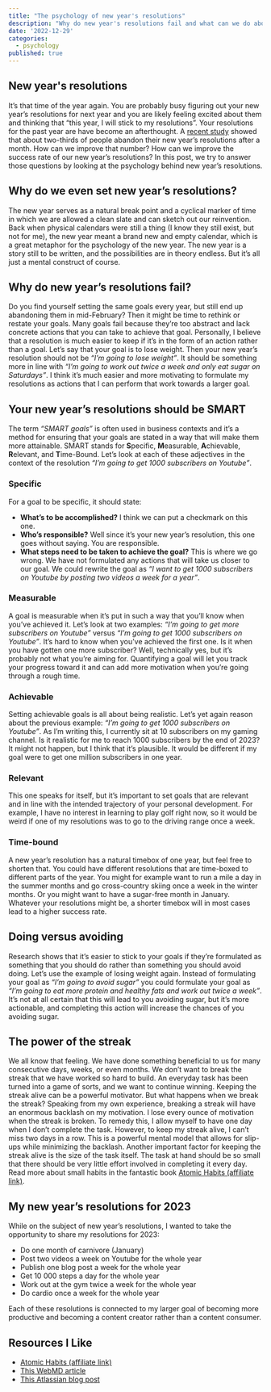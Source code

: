 ```yaml
---
title: "The psychology of new year's resolutions"
description: "Why do new year's resolutions fail and what can we do about it? How we can write better resolutions"
date: '2022-12-29'
categories:
  - psychology
published: true
---
```


## New year's resolutions

It’s that time of the year again. You are probably busy figuring out your new year’s resolutions for next year and you are likely feeling excited about them and thinking that “this year, I will stick to my resolutions”. Your resolutions for the past year are have become an afterthought. A [recent study](https://www.mdpi.com/1660-4601/18/6/3084) showed that about two-thirds of people abandon their new year’s resolutions after a month. How can we improve that number? How can we improve the success rate of our new year’s resolutions? In this post, we try to answer those questions by looking at the psychology behind new year’s resolutions.

## Why do we even set new year’s resolutions?

The new year serves as a natural break point and a cyclical marker of time in which we are allowed a clean slate and can sketch out our reinvention. Back when physical calendars were still a thing (I know they still exist, but not for me), the new year meant a brand new and empty calendar, which is a great metaphor for the psychology of the new year. The new year is a story still to be written, and the possibilities are in theory endless. But it’s all just a mental construct of course.

## Why do new year’s resolutions fail?

Do you find yourself setting the same goals every year, but still end up abandoning them in mid-February? Then it might be time to rethink or restate your goals. Many goals fail because they’re too abstract and lack concrete actions that you can take to achieve that goal. Personally, I believe that a resolution is much easier to keep if it’s in the form of an action rather than a goal. Let’s say that your goal is to lose weight. Then your new year’s resolution should not be _“I’m going to lose weight”_. It should be something more in line with _“I’m going to work out twice a week and only eat sugar on Saturdays”_. I think it’s much easier and more motivating to formulate my resolutions as actions that I can perform that work towards a larger goal.

## Your new year’s resolutions should be SMART

The term _“SMART goals”_ is often used in business contexts and it’s a method for ensuring that your goals are stated in a way that will make them more attainable. SMART stands for **S**pecific, **M**easurable, **A**chievable, **R**elevant, and **T**ime-Bound. Let’s look at each of these adjectives in the context of the resolution _“I’m going to get 1000 subscribers on Youtube”_.

### Specific

For a goal to be specific, it should state:

- **What’s to be accomplished?** I think we can put a checkmark on this one.
- **Who’s responsible?** Well since it’s your new year’s resolution, this one goes without saying. You are responsible.
- **What steps need to be taken to achieve the goal?** This is where we go wrong. We have not formulated any actions that will take us closer to our goal. We could rewrite the goal as _“I want to get 1000 subscribers on Youtube by posting two videos a week for a year”_.

### Measurable

A goal is measurable when it’s put in such a way that you’ll know when you’ve achieved it. Let’s look at two examples: _“I’m going to get more subscribers on Youtube”_ versus _“I’m going to get 1000 subscribers on Youtube”_. It’s hard to know when you’ve achieved the first one. Is it when you have gotten one more subscriber? Well, technically yes, but it’s probably not what you’re aiming for. Quantifying a goal will let you track your progress toward it and can add more motivation when you’re going through a rough time.

### Achievable

Setting achievable goals is all about being realistic. Let’s yet again reason about the previous example: _“I’m going to get 1000 subscribers on Youtube”_. As I’m writing this, I currently sit at 10 subscribers on my gaming channel. Is it realistic for me to reach 1000 subscribers by the end of 2023? It might not happen, but I think that it’s plausible. It would be different if my goal were to get one million subscribers in one year.

### Relevant

This one speaks for itself, but it’s important to set goals that are relevant and in line with the intended trajectory of your personal development. For example, I have no interest in learning to play golf right now, so it would be weird if one of my resolutions was to go to the driving range once a week.

### Time-bound

A new year’s resolution has a natural timebox of one year, but feel free to shorten that. You could have different resolutions that are time-boxed to different parts of the year. You might for example want to run a mile a day in the summer months and go cross-country skiing once a week in the winter months. Or you might want to have a sugar-free month in January. Whatever your resolutions might be, a shorter timebox will in most cases lead to a higher success rate.

## Doing versus avoiding

Research shows that it’s easier to stick to your goals if they’re formulated as something that you should do rather than something you should avoid doing. Let’s use the example of losing weight again. Instead of formulating your goal as _“I’m going to avoid sugar”_ you could formulate your goal as _“I’m going to eat more protein and healthy fats and work out twice a week”_. It’s not at all certain that this will lead to you avoiding sugar, but it’s more actionable, and completing this action will increase the chances of you avoiding sugar.

## The power of the streak

We all know that feeling. We have done something beneficial to us for many consecutive days, weeks, or even months. We don’t want to break the streak that we have worked so hard to build. An everyday task has been turned into a game of sorts, and we want to continue winning. Keeping the streak alive can be a powerful motivator. But what happens when we break the streak? Speaking from my own experience, breaking a streak will have an enormous backlash on my motivation. I lose every ounce of motivation when the streak is broken. To remedy this, I allow myself to have one day when I don’t complete the task. However, to keep my streak alive, I can’t miss two days in a row. This is a powerful mental model that allows for slip-ups while minimizing the backlash. Another important factor for keeping the streak alive is the size of the task itself. The task at hand should be so small that there should be very little effort involved in completing it every day. Read more about small habits in the fantastic book [Atomic Habits (affiliate link)](https://amzn.to/3C7Lgbc).

## My new year’s resolutions for 2023

While on the subject of new year’s resolutions, I wanted to take the opportunity to share my resolutions for 2023:

- Do one month of carnivore (January)
- Post two videos a week on Youtube for the whole year
- Publish one blog post a week for the whole year
- Get 10 000 steps a day for the whole year
- Work out at the gym twice a week for the whole year
- Do cardio once a week for the whole year

Each of these resolutions is connected to my larger goal of becoming more productive and becoming a content creator rather than a content consumer.

## Resources I Like

- [Atomic Habits (affiliate link)](https://amzn.to/3C7Lgbc)
- [This WebMD article](https://www.webmd.com/balance/features/psychology-of-new-year-resolutions)
- [This Atlassian blog post](https://www.atlassian.com/blog/productivity/how-to-write-smart-goals#:~:text=What%20are%20SMART%20goals%3F,within%20a%20certain%20time%20frame)
